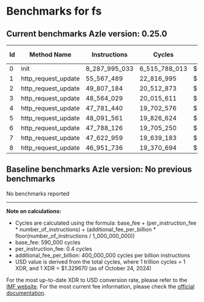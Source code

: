 # Benchmarks for fs

## Current benchmarks Azle version: 0.25.0

| Id  | Method Name         | Instructions  | Cycles        | USD           | USD/Million Calls |
| --- | ------------------- | ------------- | ------------- | ------------- | ----------------- |
| 0   | init                | 8_287_995_033 | 6_515_788_013 | $0.0086638478 | $8_663.84         |
| 1   | http_request_update | 55_567_489    | 22_816_995    | $0.0000303391 | $30.33            |
| 2   | http_request_update | 49_807_184    | 20_512_873    | $0.0000272754 | $27.27            |
| 3   | http_request_update | 48_564_029    | 20_015_611    | $0.0000266142 | $26.61            |
| 4   | http_request_update | 47_781_440    | 19_702_576    | $0.0000261979 | $26.19            |
| 5   | http_request_update | 48_091_561    | 19_826_624    | $0.0000263629 | $26.36            |
| 6   | http_request_update | 47_788_126    | 19_705_250    | $0.0000262015 | $26.20            |
| 7   | http_request_update | 47_622_959    | 19_639_183    | $0.0000261136 | $26.11            |
| 8   | http_request_update | 46_951_736    | 19_370_694    | $0.0000257566 | $25.75            |

## Baseline benchmarks Azle version: No previous benchmarks

No benchmarks reported

---

**Note on calculations:**

- Cycles are calculated using the formula: base_fee + (per_instruction_fee \* number_of_instructions) + (additional_fee_per_billion \* floor(number_of_instructions / 1_000_000_000))
- base_fee: 590_000 cycles
- per_instruction_fee: 0.4 cycles
- additional_fee_per_billion: 400_000_000 cycles per billion instructions
- USD value is derived from the total cycles, where 1 trillion cycles = 1 XDR, and 1 XDR = $1.329670 (as of October 24, 2024)

For the most up-to-date XDR to USD conversion rate, please refer to the [IMF website](https://www.imf.org/external/np/fin/data/rms_sdrv.aspx).
For the most current fee information, please check the [official documentation](https://internetcomputer.org/docs/current/developer-docs/gas-cost#execution).

